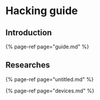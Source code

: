 # Hacking guide

## Introduction

{% page-ref page="guide.md" %}



## Researches

{% page-ref page="untitled.md" %}

{% page-ref page="devices.md" %}



